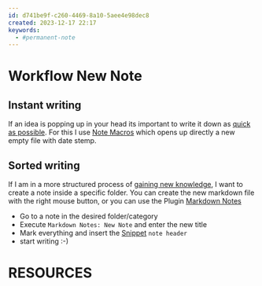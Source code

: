 ```yaml
---
id: d741be9f-c260-4469-8a10-5aee4e98dec8
created: 2023-12-17 22:17
keywords: 
  - #permanent-note
---
```



Workflow New Note
======================================================================

Instant writing
------------------------------------------------------------

If an idea is popping up in your head its important to write it down as [quick as possible](../note-taking/be-fast.md). 
For this I use [Note Macros](/coding/vs-code/plugins/note-macros.md) which opens up directly a new empty file with date stemp. 



Sorted writing
------------------------------------------------------------

If I am in a more structured process of [gaining new knowledge](../processes/howto-attack-new-topics.md), 
I want to create a note inside a specific folder. 
You can create the new markdown file with the right mouse button, or 
you can use the Plugin [Markdown Notes](/coding/vs-code/plugins/markdown-notes.md#new-note)

* Go to a note in the desired folder/category
* Execute `Markdown Notes: New Note` and enter the new title 
* Mark everything and insert the [Snippet](/coding/vs-code/snippets.md) `note header`
* start writing :-) 




RESOURCES
======================================================================
